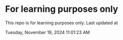 # For learning purposes only
This repo is for learning purposes only.
Last updated at

Tuesday, November 19, 2024 11:01:23 AM

